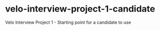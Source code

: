 # velo-interview-project-1-candidate
Velo Interview Project 1 - Starting point for a candidate to use
